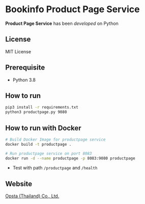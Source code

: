 # Bookinfo Product Page Service

**Product Page Service** has been *developed* on Python

## License

MIT License

## Prerequisite

- Python 3.8

## How to run

```bash
pip3 install -r requirements.txt
python3 productpage.py 9080
```

## How to run with Docker

```bash
# Build Docker Image for productpage service
docker build -t productpage .

# Run productpage service on port 8083
docker run -d --name productpage -p 8083:9080 productpage
```

* Test with path `/productpage` and `/health`

## Website

[Opsta (Thailand) Co., Ltd.](https://www.opsta.co.th)